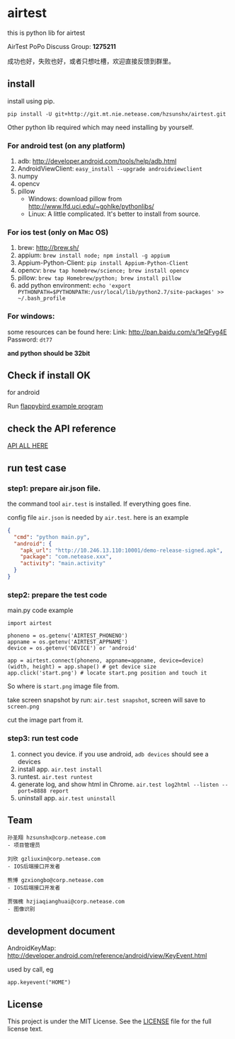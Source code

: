 airtest
=====
this is python lib for airtest

AirTest PoPo Discuss Group: **1275211**

成功也好，失败也好，或者只想吐槽，欢迎直接反馈到群里。

## install
install using pip.
```
pip install -U git+http://git.mt.nie.netease.com/hzsunshx/airtest.git
```

Other python lib required which may need installing by yourself.

### For android test (on any platform)
1. adb: <http://developer.android.com/tools/help/adb.html>
1. AndroidViewClient: `easy_install --upgrade androidviewclient`
1. numpy
1. opencv
1. pillow
    * Windows: download pillow from <http://www.lfd.uci.edu/~gohlke/pythonlibs/>
    * Linux: A little complicated. It's better to install from source.

### For ios test (only on Mac OS)
1. brew: <http://brew.sh/>
1. appium: `brew install node; npm install -g appium`
1. Appium-Python-Client: `pip install Appium-Python-Client`
1. opencv: `brew tap homebrew/science; brew install opencv` 
1. pillow: `brew tap Homebrew/python; brew install pillow`
1. add python environment: `echo 'export PYTHONPATH=$PYTHONPATH:/usr/local/lib/python2.7/site-packages' >> ~/.bash_profile`

### For windows: 
some resources can be found here:
Link: <http://pan.baidu.com/s/1eQFyg4E> Password: `dt77`

**and python should be 32bit**

## Check if install OK
for android

Run [flappybird example program](example/flappybird)

## check the API reference
[API ALL HERE](API.md)

## run test case
### step1: prepare air.json file.
the command tool `air.test` is installed. If everything goes fine.

config file `air.json` is needed by `air.test`. here is an example
```json
{
  "cmd": "python main.py",
  "android": {
    "apk_url": "http://10.246.13.110:10001/demo-release-signed.apk",
    "package": "com.netease.xxx",
    "activity": "main.activity"
  }
}
```

### step2: prepare the test code
main.py code example
```
import airtest

phoneno = os.getenv('AIRTEST_PHONENO')
appname = os.getenv('AIRTEST_APPNAME')
device = os.getenv('DEVICE') or 'android'

app = airtest.connect(phoneno, appname=appname, device=device)
(width, height) = app.shape() # get device size
app.click('start.png') # locate start.png position and touch it
```

So where is `start.png` image file from.

take screen snapshot by run: `air.test snapshot`, screen will save to `screen.png`

cut the image part from it.

### step3: run test code
1. connect you device. if you use android, `adb devices` should see a devices
2. install app. `air.test install`
3. runtest. `air.test runtest`
4. generate log, and show html in Chrome. `air.test log2html --listen --port=8888 report`
5. uninstall app. `air.test uninstall`

## Team

	孙圣翔 hzsunshx@corp.netease.com
	- 项目管理员
	
	刘欣 gzliuxin@corp.netease.com
	- IOS后端接口开发者

	熊博 gzxiongbo@corp.netease.com
	- IOS后端接口开发者

	贾强槐 hzjiaqianghuai@corp.netease.com
	- 图像识别

## development document
AndroidKeyMap: <http://developer.android.com/reference/android/view/KeyEvent.html>

used by call, eg
```
app.keyevent("HOME")
```

## License
This project is under the MIT License. See the [LICENSE](LICENSE) file for the full license text.
